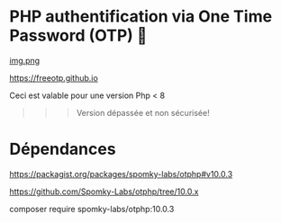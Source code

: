 # PHP authentification via One Time Password (OTP) 👋

[img.png](img/img.png)


https://freeotp.github.io


Ceci est valable pour une version Php < 8

>>> Version dépassée et non sécurisée!


# Dépendances

https://packagist.org/packages/spomky-labs/otphp#v10.0.3

https://github.com/Spomky-Labs/otphp/tree/10.0.x

composer require spomky-labs/otphp:10.0.3